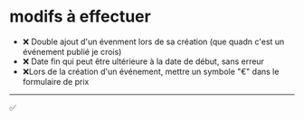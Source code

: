 # modifs à effectuer
- ❌ Double ajout d'un évenment lors de sa création (que quadn c'est un événement publié je crois)
- ❌ Date fin qui peut être ultérieure à la date de début, sans erreur
- ❌Lors de la création d'un événement, mettre un symbole "€" dans le formulaire de prix

---
✅